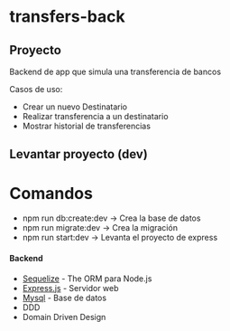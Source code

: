 # transfers-back

## Proyecto

Backend de app que simula una transferencia de bancos

Casos de uso:

- Crear un nuevo Destinatario
- Realizar transferencia a un destinatario
- Mostrar historial de transferencias


## Levantar proyecto (dev)
# Comandos

- npm run db:create:dev -> Crea la base de datos
- npm run migrate:dev -> Crea la migración
- npm run start:dev -> Levanta el proyecto de express


#### Backend

- [Sequelize](https://github.com/sequelize/sequelize) - The ORM para Node.js
- [Express.js](https://expressjs.com/) - Servidor web
- [Mysql](https://www.mysql.com/) - Base de datos
- DDD
- Domain Driven Design


